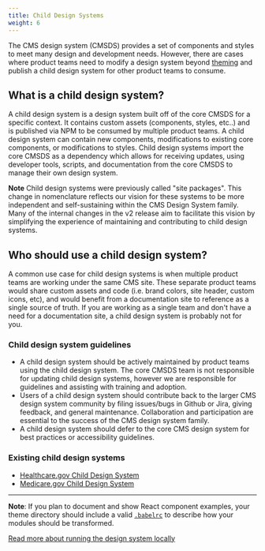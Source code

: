 ```yaml
---
title: Child Design Systems
weight: 6
---
```


The CMS design system (CMSDS) provides a set of components and styles to meet many design and development needs. However, there are cases where product teams need to modify a design system beyond [theming]({{root}}/startup/theming/) and publish a child design system for other product teams to consume.

## What is a child design system?

A child design system is a design system built off of the core CMSDS for a specific context. It contains custom assets (components, styles, etc..) and is published via NPM to be consumed by multiple product teams. A child design system can contain new components, modifications to existing core components, or modifications to styles. Child design systems import the core CMSDS as a dependency which allows for receiving updates, using developer tools, scripts, and documentation from the core CMSDS to manage their own design system.

**Note** Child design systems were previously called "site packages". This change in nomenclature reflects our vision for these systems to be more independent and self-sustaining within the CMS Design System family. Many of the internal changes in the v2 release aim to facilitate this vision by simplifying the experience of maintaining and contributing to child design systems.

## Who should use a child design system?

A common use case for child design systems is when multiple product teams are working under the same CMS site. These separate product teams would share custom assets and code (i.e. brand colors, site header, custom icons, etc), and would benefit from a documentation site to reference as a single source of truth. If you are working as a single team and don't have a need for a documentation site, a child design system is probably not for you.

### Child design system guidelines

- A child design system should be actively maintained by product teams using the child design system. The core CMSDS team is not responsible for updating child design systems, however we are responsible for guidelines and assisting with training and adoption.
- Users of a child design system should contribute back to the larger CMS design system community by filing issues/bugs in Github or Jira, giving feedback, and general maintenance. Collaboration and participation are essential to the success of the CMS design system family.
- A child design system should defer to the core CMS design system for best practices or accessibility guidelines.

### Existing child design systems

- [Healthcare.gov Child Design System](https://github.cms.gov/CMS-WDS/ds-healthcare-gov)
- [Medicare.gov Child Design System](https://github.cms.gov/MedicareGov/ds-site-package)

---

**Note**: If you plan to document and show React component examples, your theme directory should include a valid [`.babelrc`](https://babeljs.io/docs/usage/babelrc/) to describe how your modules should be transformed.

[Read more about running the design system locally](https://github.com/CMSgov/design-system/blob/master/README.md#running-locally)
